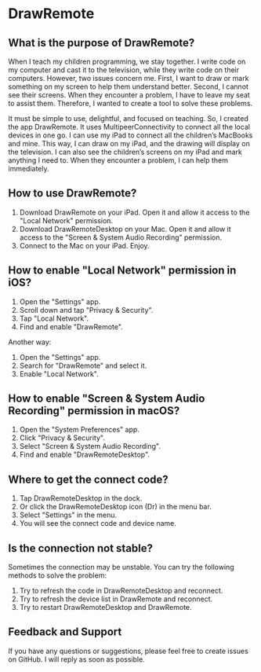 # DrawRemote

## What is the purpose of DrawRemote?

When I teach my children programming, we stay together. I write code on my computer and cast it to the television, while they write code on their computers. However, two issues concern me. First, I want to draw or mark something on my screen to help them understand better. Second, I cannot see their screens. When they encounter a problem, I have to leave my seat to assist them. Therefore, I wanted to create a tool to solve these problems.

It must be simple to use, delightful, and focused on teaching. So, I created the app DrawRemote. It uses MultipeerConnectivity to connect all the local devices in one go. I can use my iPad to connect all the children’s MacBooks and mine. This way, I can draw on my iPad, and the drawing will display on the television. I can also see the children’s screens on my iPad and mark anything I need to. When they encounter a problem, I can help them immediately.

## How to use DrawRemote?

1. Download DrawRemote on your iPad. Open it and allow it access to the "Local Network" permission.
2. Download DrawRemoteDesktop on your Mac. Open it and allow it access to the "Screen & System Audio Recording" permission.
3. Connect to the Mac on your iPad. Enjoy.

## How to enable "Local Network" permission in iOS?

1. Open the "Settings" app.
2. Scroll down and tap "Privacy & Security".
3. Tap "Local Network".
4. Find and enable "DrawRemote".

Another way:
1. Open the "Settings" app.
2. Search for "DrawRemote" and select it.
3. Enable "Local Network".

## How to enable "Screen & System Audio Recording" permission in macOS?

1. Open the "System Preferences" app.
2. Click "Privacy & Security".
3. Select "Screen & System Audio Recording".
4. Find and enable "DrawRemoteDesktop".

## Where to get the connect code?

1. Tap DrawRemoteDesktop in the dock.
2. Or click the DrawRemoteDesktop icon (Dr) in the menu bar.
3. Select "Settings" in the menu.
4. You will see the connect code and device name.

## Is the connection not stable?

Sometimes the connection may be unstable. You can try the following methods to solve the problem:
1. Try to refresh the code in DrawRemoteDesktop and reconnect.
2. Try to refresh the device list in DrawRemote and reconnect.
3. Try to restart DrawRemoteDesktop and DrawRemote.

## Feedback and Support

If you have any questions or suggestions, please feel free to create issues on GitHub. I will reply as soon as possible.
